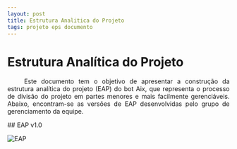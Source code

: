 ```yaml
---
layout: post
title: Estrutura Analitica do Projeto
tags: projeto eps documento
---
```

# Estrutura Analítica do Projeto

<p align="justify">&emsp;&emsp; Este documento tem o objetivo de apresentar a construção da estrutura analítica do projeto (EAP) do bot Aix, que representa o processo de divisão do projeto em partes menores e mais facilmente gerenciáveis. Abaixo, encontram-se as versões de EAP desenvolvidas pelo grupo de gerenciamento da equipe.</p>
<!--more-->
## EAP v1.0

![EAP](../images/eap_Versao_1.0.png)